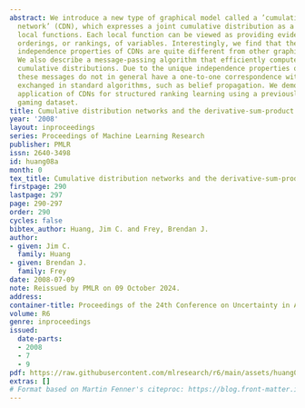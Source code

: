 ```yaml
---
abstract: We introduce a new type of graphical model called a ’cumulative distribution
  network’ (CDN), which expresses a joint cumulative distribution as a product of
  local functions. Each local function can be viewed as providing evidence about possible
  orderings, or rankings, of variables. Interestingly, we find that the conditional
  independence properties of CDNs are quite different from other graphical models.
  We also describe a message-passing algorithm that efficiently computes conditional
  cumulative distributions. Due to the unique independence properties of the CDN,
  these messages do not in general have a one-to-one correspondence with messages
  exchanged in standard algorithms, such as belief propagation. We demonstrate the
  application of CDNs for structured ranking learning using a previously-studied multi-player
  gaming dataset.
title: Cumulative distribution networks and the derivative-sum-product algorithm
year: '2008'
layout: inproceedings
series: Proceedings of Machine Learning Research
publisher: PMLR
issn: 2640-3498
id: huang08a
month: 0
tex_title: Cumulative distribution networks and the derivative-sum-product algorithm
firstpage: 290
lastpage: 297
page: 290-297
order: 290
cycles: false
bibtex_author: Huang, Jim C. and Frey, Brendan J.
author:
- given: Jim C.
  family: Huang
- given: Brendan J.
  family: Frey
date: 2008-07-09
note: Reissued by PMLR on 09 October 2024.
address:
container-title: Proceedings of the 24th Conference on Uncertainty in Artificial Intelligence
volume: R6
genre: inproceedings
issued:
  date-parts:
  - 2008
  - 7
  - 9
pdf: https://raw.githubusercontent.com/mlresearch/r6/main/assets/huang08a/huang08a.pdf
extras: []
# Format based on Martin Fenner's citeproc: https://blog.front-matter.io/posts/citeproc-yaml-for-bibliographies/
---
```

